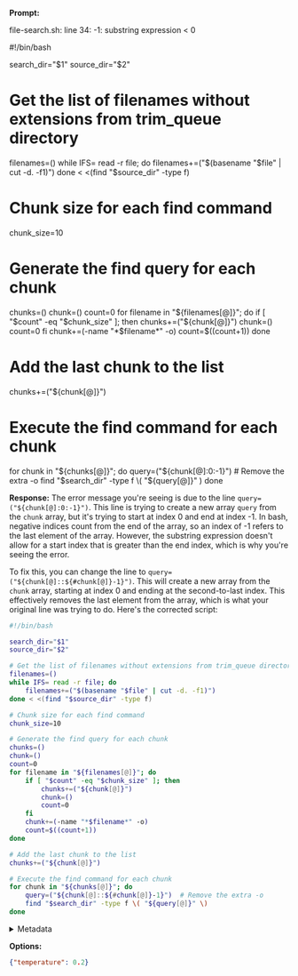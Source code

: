 **Prompt:**

file-search.sh: line 34: -1: substring expression < 0

#!/bin/bash

search_dir="$1"
source_dir="$2"

# Get the list of filenames without extensions from trim_queue directory
filenames=()
while IFS= read -r file; do
    filenames+=("$(basename "$file" | cut -d. -f1)")
done < <(find "$source_dir" -type f)

# Chunk size for each find command
chunk_size=10

# Generate the find query for each chunk
chunks=()
chunk=()
count=0
for filename in "${filenames[@]}"; do
    if [ "$count" -eq "$chunk_size" ]; then
        chunks+=("${chunk[@]}")
        chunk=()
        count=0
    fi
    chunk+=(-name "*$filename*" -o)
    count=$((count+1))
done

# Add the last chunk to the list
chunks+=("${chunk[@]}")

# Execute the find command for each chunk
for chunk in "${chunks[@]}"; do
    query=("${chunk[@]:0:-1}")  # Remove the extra -o
    find "$search_dir" -type f \( "${query[@]}" \)
done

**Response:**
The error message you're seeing is due to the line `query=("${chunk[@]:0:-1}")`. This line is trying to create a new array `query` from the `chunk` array, but it's trying to start at index 0 and end at index -1. In bash, negative indices count from the end of the array, so an index of -1 refers to the last element of the array. However, the substring expression doesn't allow for a start index that is greater than the end index, which is why you're seeing the error.

To fix this, you can change the line to `query=("${chunk[@]::${#chunk[@]}-1}")`. This will create a new array from the `chunk` array, starting at index 0 and ending at the second-to-last index. This effectively removes the last element from the array, which is what your original line was trying to do. Here's the corrected script:

```bash
#!/bin/bash

search_dir="$1"
source_dir="$2"

# Get the list of filenames without extensions from trim_queue directory
filenames=()
while IFS= read -r file; do
    filenames+=("$(basename "$file" | cut -d. -f1)")
done < <(find "$source_dir" -type f)

# Chunk size for each find command
chunk_size=10

# Generate the find query for each chunk
chunks=()
chunk=()
count=0
for filename in "${filenames[@]}"; do
    if [ "$count" -eq "$chunk_size" ]; then
        chunks+=("${chunk[@]}")
        chunk=()
        count=0
    fi
    chunk+=(-name "*$filename*" -o)
    count=$((count+1))
done

# Add the last chunk to the list
chunks+=("${chunk[@]}")

# Execute the find command for each chunk
for chunk in "${chunks[@]}"; do
    query=("${chunk[@]::${#chunk[@]}-1}")  # Remove the extra -o
    find "$search_dir" -type f \( "${query[@]}" \)
done
```

<details><summary>Metadata</summary>

- Duration: 51902 ms
- Datetime: 2023-10-30T10:27:14.146898
- Model: gpt-4-0613

</details>

**Options:**
```json
{"temperature": 0.2}
```

